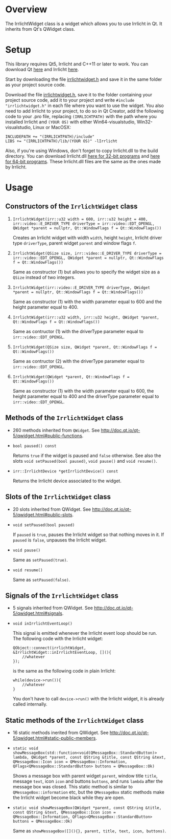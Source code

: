 # Overview
The IrrlichtWidget class is a widget which allows you to use Irrlicht in Qt. It inherits from Qt's
QWidget class.

# Setup
This library requires Qt5, Irrlicht and C++11 or later to work. You can download Qt [here](https://www.qt.io/download-qt-installer?hsCtaTracking=9f6a2170-a938-42df-a8e2-a9f0b1d6cdce%7C6cb0de4f-9bb5-4778-ab02-bfb62735f3e5) and Irrlicht [here](http://irrlicht.sourceforge.net/?page_id=10).

Start by downloading the file [irrlichtwidget.h](https://github.com/DonaldDuck313/QtIrrlichtWidget/blob/main/irrlichtwidget.h) and save it in the same folder as your project source code.

Download the file [irrlichtwidget.h](https://github.com/DonaldDuck313/QtIrrlichtWidget/blob/main/irrlichtwidget.h), save it to the folder containing your project source code, add it to your project and write `#include "irrlichtwidget.h"` in each file where you want to use the widget. You also need to add Irrlicht to your project, to do so in Qt Creator, add the following code to your .pro file, replacing `(IRRLICHTPATH)` with the path where you installed Irrlicht and `(YOUR OS)` with either Win64-visualstudio, Win32-visualstudio, Linux or MacOSX:

    INCLUDEPATH += "(IRRLICHTPATH)/include"
    LIBS += "(IRRLICHTPATH)/lib/(YOUR OS)" -lIrrlicht
    
Also, if you're using Windows, don't forget to copy Irrlicht.dll to the build directory. You can download Irrlicht.dll [here for 32-bit programs](https://github.com/DonaldDuck313/QtIrrlichtWidget/blob/main/Irrlicht.dll-Win32-VisualStudio/Irrlicht.dll?raw=true) and [here for 64-bit programs](https://github.com/DonaldDuck313/QtIrrlichtWidget/blob/main/Irrlicht.dll-Win64-VisualStudio/Irrlicht.dll?raw=true). These Irrlicht.dll files are the same as the ones made by Irrlicht.

# Usage
## Constructors of the `IrrlichtWidget` class
1. `IrrlichtWidget(irr::u32 width = 600, irr::u32 height = 400, irr::video::E_DRIVER_TYPE driverType = irr::video::EDT_OPENGL, QWidget *parent = nullptr, Qt::WindowFlags f = Qt::WindowFlags())`

    Creates an Irrlicht widget with width `width`, height `height`, Irrlicht driver type `driverType`, parent widget `parent` and window flags `f`.
    
2. `IrrlichtWidget(QSize size, irr::video::E_DRIVER_TYPE driverType = irr::video::EDT_OPENGL, QWidget *parent = nullptr, Qt::WindowFlags f = Qt::WindowFlags())`
    
    Same as constructor (1) but allows you to specify the widget size as a `QSize` instead of two integers.
    
3. `IrrlichtWidget(irr::video::E_DRIVER_TYPE driverType, QWidget *parent = nullptr, Qt::WindowFlags f = Qt::WindowFlags())`

    Same as constructor (1) with the width parameter equal to 600 and the height parameter equal to 400.
    
4. `IrrlichtWidget(irr::u32 width, irr::u32 height, QWidget *parent, Qt::WindowFlags f = Qt::WindowFlags())`
    
    Same as contructor (1) with the driverType parameter equal to `irr::video::EDT_OPENGL`.
    
5. `IrrlichtWidget(QSize size, QWidget *parent, Qt::WindowFlags f = Qt::WindowFlags())`

    Same as contructor (2) with the driverType parameter equal to `irr::video::EDT_OPENGL`.
    
6. `IrrlichtWidget(QWidget *parent, Qt::WindowFlags f = Qt::WindowFlags())`

    Same as constructor (1) with the width parameter equal to 600, the height parameter equal to 400 and the driverType parameter equal to `irr::video::EDT_OPENGL`.
    
## Methods of the `IrrlichtWidget` class
* 260 methods inherited from `QWidget`. See http://doc.qt.io/qt-5/qwidget.html#public-functions.
* `bool paused() const`

    Returns `true` if the widget is paused and `false` otherwise. See also the slots `void setPaused(bool paused)`, `void pause()` and `void resume()`.
    
* `irr::IrrlichtDevice *getIrrlichtDevice() const`

    Returns the Irrlicht device associated to the widget.
    
## Slots of the `IrrlichtWidget` class
* 20 slots inherited from QWidget. See http://doc.qt.io/qt-5/qwidget.html#public-slots.
* `void setPaused(bool paused)`

    If `paused` is `true`, pauses the Irrlicht widget so that nothing moves in it. If `paused` is `false`, unpauses the Irrlicht widget.
    
* `void pause()`

    Same as `setPaused(true)`.
    
* `void resume()`

    Same as `setPaused(false)`.
    
## Signals of the `IrrlichtWidget` class
* 5 signals inherited from QWidget. See http://doc.qt.io/qt-5/qwidget.html#signals.
* `void inIrrlichtEventLoop()`

    This signal is emitted whenever the Irrlicht event loop should be run. The following code with the Irrlicht widget:
    
      QObject::connect(irrlichtWidget, &IrrlichtWidget::inIrrlichtEventLoop, [](){
          //whatever
      });
      
    is the same as the following code in plain Irrlicht:
    
      while(device->run()){
          //whatever
      }
      
    You don't have to call `device->run()` with the Irrlicht widget, it is already called internally.
    
## Static methods of the `IrrlichtWidget` class
* 16 static methods inerited from QWidget. See http://doc.qt.io/qt-5/qwidget.html#static-public-members.
* `static void showMessageBox(std::function<void(QMessageBox::StandardButton)> lambda, QWidget *parent, const QString &title, const QString &text, QMessageBox::Icon icon = QMessageBox::Information, QFlags<QMessageBox::StandardButton> buttons = QMessageBox::Ok)`
    
    Shows a message box with parent widget `parent`, window title `title`, message `text`, icon `icon` and buttons `buttons`, and runs `lambda` after the message box was closed. This static method is similar to `QMessageBox::information` etc, but the `QMessageBox` static methods make the Irrlicht widget become black while they are open.
    
* `static void showMessageBox(QWidget *parent, const QString &title, const QString &text, QMessageBox::Icon icon = QMessageBox::Information, QFlags<QMessageBox::StandardButton> buttons = QMessageBox::Ok)`

    Same as `showMessageBox([](){}, parent, title, text, icon, buttons)`.
